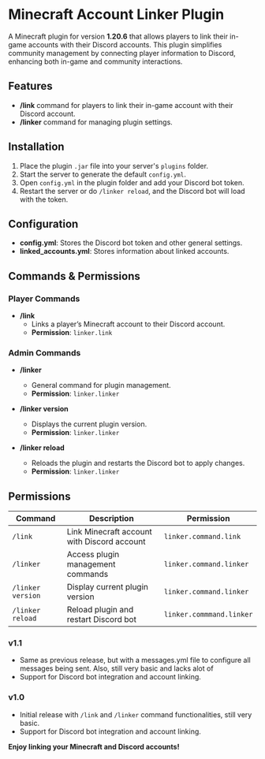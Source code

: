 # Minecraft Account Linker Plugin

A Minecraft plugin for version **1.20.6** that allows players to link their in-game accounts with their Discord accounts. This plugin simplifies community management by connecting player information to Discord, enhancing both in-game and community interactions.

## Features

- **/link** command for players to link their in-game account with their Discord account.
- **/linker** command for managing plugin settings.

## Installation

1. Place the plugin `.jar` file into your server's `plugins` folder.
2. Start the server to generate the default `config.yml`.
3. Open `config.yml` in the plugin folder and add your Discord bot token.
4. Restart the server or do `/linker reload`, and the Discord bot will load with the token.

## Configuration

- **config.yml**: Stores the Discord bot token and other general settings.
- **linked_accounts.yml**: Stores information about linked accounts.

## Commands & Permissions

### Player Commands

- **/link**
  - Links a player’s Minecraft account to their Discord account.
  - **Permission**: `linker.link`

### Admin Commands

- **/linker**
  - General command for plugin management.
  - **Permission**: `linker.linker`

- **/linker version**
  - Displays the current plugin version.
  - **Permission**: `linker.linker`

- **/linker reload**
  - Reloads the plugin and restarts the Discord bot to apply changes.
  - **Permission**: `linker.linker`

## Permissions

| Command           | Description                                        | Permission                 |
|-------------------|----------------------------------------------------|----------------------------|
| `/link`           | Link Minecraft account with Discord account        | `linker.command.link`      |
| `/linker`         | Access plugin management commands                  | `linker.command.linker`    |
| `/linker version` | Display current plugin version                     | `linker.command.linker`    |
| `/linker reload`  | Reload plugin and restart Discord bot              | `linker.commmand.linker`   |

### v1.1
- Same as previous release, but with a messages.yml file to configure all messages being sent. Also, still very basic and lacks alot of 
- Support for Discord bot integration and account linking.

### v1.0
- Initial release with `/link` and `/linker` command functionalities, still very basic.
- Support for Discord bot integration and account linking.

**Enjoy linking your Minecraft and Discord accounts!**
